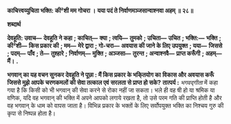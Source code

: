 **काचित्त्वय्युचिता भक्ति: की²शी मम गोचरा ।** **यया पदं ते निर्वाणमञ्जसान्वाश्नवा अहम् ॥ २८॥** 

**शब्दार्थ** 

**देवहूति: उवाच—** **देवहूति ने कहा** **; काचित्—** **क्या** **; त्वयि—** **तुमको** **; उचिता—** **उचित** **; भक्ति:—** **भक्ति** **; की²शी—** **किस प्रकार की** **; मम—** **मेरे द्वारा** **; गो-चरा—** **अवयास की जाने के लिए उपयुक्त** **; यया—** **जिससे** **; पदम्—** **पाँव** **; ते—** **तुश्हारे** **; निर्वाणम्—** **मुक्ति** **; अञ्जसा—** **तुरन्त** **; अन्वाश्नवै—** **प्राप्त करूँगी** **; अहम्—** **मैं।** **.** 

**भगवान् का यह वचन सुनकर देवहूति ने पूछा : मैं किस प्रकार के भकि्तयोग का** **विकास और अवयास करूँ जिससे मुझे आपके चरणकमलों की सेवा तत्काल एवं** **सरलता से प्राप्त हो सके?** **तात्पर्य :** *भगवद्गीता* में कहा गया है कि किसी को भी भगवान् की सेवा करने से रोका नहीं जा सकता। भले ही वह षी हो या श्रमिक या वणिक, यदि वह भगवान् की भक्ति में अपने आपको लगाये रखता है, तो उसे परम गति की प्राप्ति होती है और वह भगवान् के धाम को वापस जाता है। विभिन्न प्रकार के भक्तों के लिए सर्वोपयुक्त भक्ति का निश्चय गुरु की कृपा से निष्पन्न होता है।  